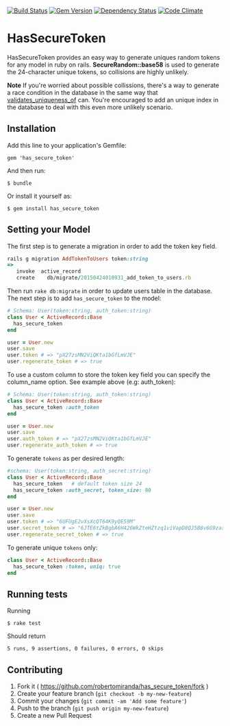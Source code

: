 [![Build Status](https://travis-ci.org/robertomiranda/has_secure_token.png)](https://travis-ci.org/robertomiranda/has_secure_token)
[![Gem Version](https://badge.fury.io/rb/has_secure_token.svg)](http://badge.fury.io/rb/has_secure_token)
[![Dependency Status](https://gemnasium.com/robertomiranda/has_secure_token.svg)](https://gemnasium.com/robertomiranda/has_secure_token)
[![Code Climate](https://codeclimate.com/github/robertomiranda/has_secure_token/badges/gpa.svg)](https://codeclimate.com/github/robertomiranda/has_secure_token)

# HasSecureToken

HasSecureToken provides an easy way to generate uniques random tokens for any model in ruby on rails. **SecureRandom::base58** is used to generate the 24-character unique tokens, so collisions are highly unlikely.

**Note** If you're worried about possible collissions, there's a way to generate a race condition in the database in the same way that [validates_uniqueness_of](http://api.rubyonrails.org/classes/ActiveRecord/Validations/ClassMethods.html) can. You're encouraged to add an unique index in the database to deal with this even more unlikely scenario.

## Installation

Add this line to your application's Gemfile:

    gem 'has_secure_token'

And then run:

    $ bundle

Or install it yourself as:

    $ gem install has_secure_token

## Setting your Model

The first step is to generate a migration in order to add the token key field.

```ruby
rails g migration AddTokenToUsers token:string
=>
   invoke  active_record
   create    db/migrate/20150424010931_add_token_to_users.rb
```

Then run `rake db:migrate` in order to update users table in the database. The next step is to add `has_secure_token`
 to the model:
```ruby
# Schema: User(token:string, auth_token:string)
class User < ActiveRecord::Base
  has_secure_token
end

user = User.new
user.save
user.token # => "pX27zsMN2ViQKta1bGfLmVJE"
user.regenerate_token # => true
```

To use a custom column to store the token key field you can specify the column_name option. See example above (e.g: auth_token):

```ruby
# Schema: User(token:string, auth_token:string)
class User < ActiveRecord::Base
  has_secure_token :auth_token
end

user = User.new
user.save
user.auth_token # => "pX27zsMN2ViQKta1bGfLmVJE"
user.regenerate_auth_token # => true
```

To generate `tokens` as per desired length:

```ruby
#schema: User(token:string, auth_secret:string)
class User < ActiveRecord::Base
  has_secure_token   # default token size 24
  has_secure_token :auth_secret, token_size: 80
end

user = User.new
user.save
user.token # => "6UFUgE2vXsXcQT64K9yQE59M"
user.secret_token # => "6JTE6tZkBgbA6H426WkZteHZtzq1viVapD8QJ5B8v6G9zaxmSQHxUULNSM5moZ4wesNb2LHQSSQHm4vU"
user.regenerate_secret_token # => true
```

To generate unique `tokens` only:

```ruby
class User < ActiveRecord::Base
  has_secure_token :token, uniq: true
end
```

## Running tests

Running

```shell
$ rake test
```

Should return

```shell
5 runs, 9 assertions, 0 failures, 0 errors, 0 skips
```

## Contributing

1. Fork it ( https://github.com/robertomiranda/has_secure_token/fork )
2. Create your feature branch (`git checkout -b my-new-feature`)
3. Commit your changes (`git commit -am 'Add some feature'`)
4. Push to the branch (`git push origin my-new-feature`)
5. Create a new Pull Request

